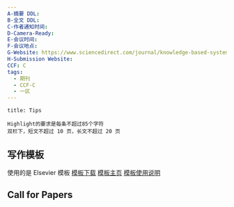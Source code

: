 ```yaml
---
A-摘要 DDL: 
B-全文 DDL:   
C-作者通知时间:    
D-Camera-Ready:    
E-会议时间: 
F-会议地点: 
G-Website: https://www.sciencedirect.com/journal/knowledge-based-systems
H-Submission Website: 
CCF: C
tags:
  - 期刊
  - CCF-C
  - 一区
---
```


```ad-attention
title: Tips

Highlight的要求是每条不超过85个字符
双栏下，短文不超过 10 页，长文不超过 20 页

```



## 写作模板

使用的是 Elsevier 模板
[模板下载](https://mirrors.ctan.org/macros/latex/contrib/els-cas-templates.zip)
[模板主页](https://beta.elsevier.com/researcher/author/policies-and-guidelines/latex-instructions?trial=true)
[模板使用说明](https://support.stmdocs.in/wiki/index.php?title=Elsarticle.cls)

## Call for Papers


